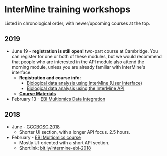 # InterMine training workshops

Listed in chronological order, with newer/upcoming courses at the top.

## 2019

- June 19 - **registration is still open!** two-part course at Cambridge. You can register for one or both of these modules, but we would recommend that people who are interested in the API module also attend the morning module, unless you are already familiar with InterMine's interface.
    - **Registration and course info:**
      - [Biological data analysis using InterMine (User Interface)](https://training.csx.cam.ac.uk/bioinformatics/event/2874533)
      - [Biological data analysis using the InterMine API ](https://training.csx.cam.ac.uk/bioinformatics/event/2876900)
    - **[Course Materials](2019/2019-06-19-genetics)**
- February 13 - [EBI Multiomics Data Integration](2019/ebi-multiomics)

## 2018

- June - [GCCBOSC 2018](http://intermine.org/bosc-2018/)
    - Shorter UI section, with a longer API focus. 2.5 hours.
- February - [EBI Multiomics course](https://yochannah.github.io/EBI-multiomics-resources-2018/index.html)
    - Mostly UI-oriented with a short API section.
    - Shortlink: [bit.ly/intermine-ebi-2018](http://bit.ly/intermine-ebi-2018)
